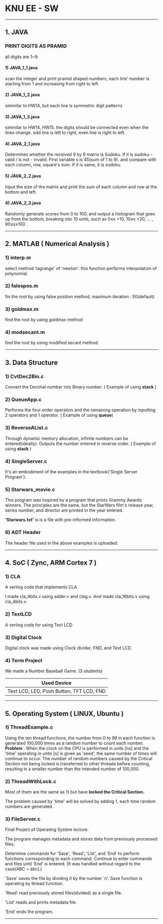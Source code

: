 # KNU EE - SW


* * *
## 1. JAVA

### PRINT DIGITS AS PRAMID
all digits are 1~9.

#### 1) JAVA_1_1.java
scan the integer and print pramid shaped numbers, each line' number is starting from 1 and increasing from right to left

#### 2) JAVA_1_2.java
simmilar to HW14, but each line is symmetric digit patterns

#### 3) JAVA_1_3.java
 simmilar to HW14, HW15. the digits should be connected even when the lines change. 
 odd line is left to right, even line is right to left.


#### 4) JAVA_2_1.java
Determines whether the received 9 by 9 matrix is Sudoku. If it is sudoku - valid / is not - invalid.
First variable s is 45(sum of 1 to 9). and compare with each column, row, square's sum. If it is same, it is sudoku.

#### 5) JAVA_2_2.java
Input the size of the matrix and print the sum of each column and row at the bottom and left.

#### 4) JAVA_2_3.java
 Randomly generate scores from 0 to 100, and output a histogram that goes up from the bottom, breaking into 10 units, such as 0≤x <10, 10≤x <20, ... , 90≤x≤100 .

* * *

## 2. MATLAB ( Numerical Analysis )

### 1) interp.m
select method 'lagrange' of 'newton'. this function performs interpolation of polynomial.

### 2) falespos.m 
 fin the root by using false position method, maximum iteration : 50(default)

### 3) goldmax.m 
find the root by using goldmax method

### 4) modsecant.m 
 find the root by using modified secant method.
 
 * * *
 
 
 ## 3. Data Structure
 ### 1) CvtDec2Bin.c
 Convert the Decimal number into Binary number. ( Example of using **stack** )
 
 ### 2) QueueApp.c
 Performs the four-order operation and the remaining operation by inputting 2 operators and 1 operator. ( Example of using **queue**)
 
 ### 3) ReverseAList.c
 Through dynamic memory allocation, infinite numbers can be entered(ideally). Outputs the number entered in reverse order. ( Example of using **stack** )
 
 ### 4) SingleServer.c
 It's an embodiment of the examples in the textbook('Single Server Program').
 
 ### 5) Starwars_movie.c
  This program was inspired by a program that prints Grammy Awards winners. The principles are the same, but the StarWars film's release year, series number, and director are printed in the year entered.
  
 **'Starwars.txt'** is is a file with pre-informed information.
 
 ### 6) ADT Header
 The header file used in the above examples is uploaded.
 
 * * *
 
 ## 4. SoC ( Zync, ARM Cortex 7 )
 ### 1) CLA
A verilog code that implements CLA.

I made cla_4bits.v using adder.v and clag.v. And made cla_16bits.v using cla_4bits.v.
 
 ### 2) TextLCD
 A verilog code for using Text LCD
 
 ### 3) Digital Clock
 
 Digital clock was made using Clock divider, FND, and Text LCD.
 
 ### 4) Term Project
 We made a Number Baseball Game. (3 students)
 
 |Used Device|
 |:---:|
 |Text LCD, LED, Push Button, TFT LCD, FND|
 
 * * *
 

## 5. Operating System ( LINUX, Ubuntu )
### 1) ThreadExample.c
Using the ten thread functions, the number from 0 to 99 in each function is generated 100,000 times as a random number to count each number.
**Problem** : When the clock on the CPU is performed in units [ns] and the 'time' operating in units [s] is given as 'seed', the same number of times will continue to occur. The number of random numbers caused by the Critical Section not being locked is transferred to other threads before counting, resulting in a smaller number than the intended number of 100,000.

### 2) ThreadWithLock.c
Most of them are the same as 1) but have **locked the Critical Section.**

The problem caused by 'time' will be solved by adding 1, each time random numbers are generated.

### 3) FileServer.c
Final Project of Operating System lecture.

The program manages metadata and stores data from previously processed files.

Determine commands for 'Save', 'Read', 'List', and 'End' to perform functions corresponding to each command. Continue to enter commands and files until 'End' is entered. (It was handled without regard to the case(ABC = abc).)

'Save' saves the file by dividing it by the number '_n_'. Save function is operating by thread function.

'Read' read previously stored files(divided) as a single file.

'List' reads and prints metadata file.

'End' ends the program.

* * *
